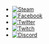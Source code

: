  - [![Steam](http://steamcommunity.com/groups/TF2PickupNET)](https://cdn.tf2pickup.net/assets/images/social-icons/steam.svg)
 - [![Facebook](https://www.facebook.com/TF2Pickup)](https://cdn.tf2pickup.net/assets/images/social-icons/facebook.svg)
 - [![Twitter](https://twitter.com/TF2Pickup)](https://cdn.tf2pickup.net/assets/images/social-icons/twitter.svg)
 - [![Twitch](http://www.twitch.tv/TF2Pickup)](https://cdn.tf2pickup.net/assets/images/social-icons/twitch.svg)
 - [![Discord](https://discord.gg/0ZFcGPZMQIfGVDgA)](https://cdn.tf2pickup.net/assets/images/social-icons/discord.svg)
